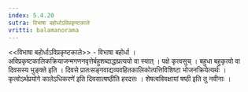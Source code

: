 ```yaml
---
index: 5.4.20
sutra: विभाषा बहोर्धाऽविप्रकृष्टकाले
vritti: balamanorama
---
```


<<विभाषा बहोर्धाऽविप्रकृष्टकाले>> - विभाषा बहोर्धा । अविप्रकृष्टकालिकक्रियाजन्मगणनवृत्तेर्बहुशब्दाद्धाप्रत्ययो वा स्यात् । पक्षे कृत्वसुच् । बहुधा बहुकृत्वो वा दिवसस्य भुङ्क्ते इति । दिवसे प्रातःसङ्गवाद्यव्यवहितकालिकोत्पत्तिविशिष्टा भोजनक्रियेत्यर्थः ।कृत्वोऽर्थप्रयोगे कालेऽधिकरणे॑ इति दिवसात्षष्ठीति हरदत्तः । शेषत्वविवक्षायां षष्ठी इति तु नवीनाः । 